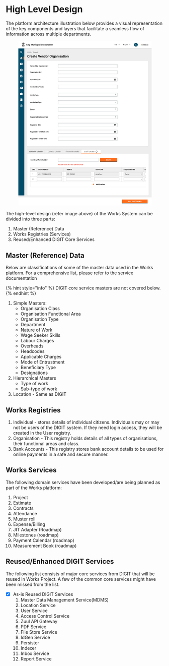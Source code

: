 # High Level Design

The platform architecture illustration below provides a visual representation of the key components and layers that facilitate a seamless flow of information across multiple departments.&#x20;

<figure><img src="../../.gitbook/assets/image (12).png" alt=""><figcaption></figcaption></figure>

The high-level design (refer image above) of the Works System can be divided into three parts:

1. Master (Reference) Data
2. Works Registries (Services)
3. Reused/Enhanced DIGIT Core Services

## Master (Reference) Data

Below are classifications of some of the master data used in the Works platform. For a comprehensive list, please refer to the service documentation

{% hint style="info" %}
DIGIT core service masters are not covered below.&#x20;
{% endhint %}

1. Simple Masters:
   * Organisation Class
   * Organisation Functional Area
   * Organisation Type
   * Department
   * Nature of Work
   * Wage Seeker Skills
   * Labour Charges
   * Overheads
   * Headcodes
   * Applicable Charges
   * Mode of Entrustment&#x20;
   * Beneficiary Type
   * Designations
2. Hierarchical Masters&#x20;
   * Type of work&#x20;
   * Sub-type of work
3. Location - Same as DIGIT

## Works Registries

1. Individual - stores details of individual citizens. Individuals may or may not be users of the DIGIT system. If they need login access, they will be created in the User registry.&#x20;
2. Organisation - This registry holds details of all types of organisations, their functional areas and class.
3. Bank Accounts - This registry stores bank account details to be used for online payments in a safe and secure manner.&#x20;

## Works Services

The following domain services have been developed/are being planned as part of the Works platform:

1. Project
2. Estimate&#x20;
3. Contracts
4. Attendance
5. Muster roll
6. Expense/Billing
7. JIT Adapter (Roadmap)
8. Milestones (roadmap)
9. Payment Calendar (roadmap)
10. Measurement Book (roadmap)

## Reused/Enhanced DIGIT Services

The following list consists of major core services from DIGIT that will be reused in Works Project. A few of the common core services might have been missed from the list.

* [x] As-is Reused DIGIT Services
  1. Master Data Management Service(MDMS)
  2. Location Service
  3. User Service
  4. Access Control Service
  5. Zuul API Gateway
  6. PDF Service
  7. File Store Service
  8. IdGen Service
  9. Persister&#x20;
  10. Indexer
  11. Inbox Service
  12. Report Service
